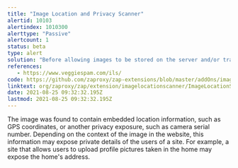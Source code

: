 ```yaml
---
title: "Image Location and Privacy Scanner"
alertid: 10103
alertindex: 1010300
alerttype: "Passive"
alertcount: 1
status: beta
type: alert
solution: "Before allowing images to be stored on the server and/or transmitted to the browser, strip out the embedded location information from image.  This could mean removing all Exif data or just the GPS component.  Other data, like serial numbers, should also be removed."
references:
   - https://www.veggiespam.com/ils/
code: https://github.com/zaproxy/zap-extensions/blob/master/addOns/imagelocationscanner/src/main/java/org/zaproxy/zap/extension/imagelocationscanner/ImageLocationScanRule.java
linktext: org/zaproxy/zap/extension/imagelocationscanner/ImageLocationScanRule.java
date: 2021-08-25 09:32:32.195Z
lastmod: 2021-08-25 09:32:32.195Z
---
```

The image was found to contain embedded location information, such as GPS coordinates, or another privacy exposure, such as camera serial number.  Depending on the context of the image in the website, this information may expose private details of the users of a site.  For example, a site that allows users to upload profile pictures taken in the home may expose the home's address.  
